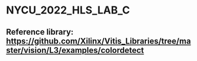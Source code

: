 # NYCU_2022_HLS_LAB_C

## Reference library: https://github.com/Xilinx/Vitis_Libraries/tree/master/vision/L3/examples/colordetect

